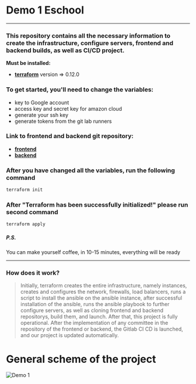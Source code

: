 # Demo 1 Eschool
___
### This repository contains all the necessary information to create the infrastructure, configure servers, frontend and backend builds, as well as CI/CD project.
__Must be installed:__
- __[terraform](https://www.terraform.io/downloads.html)__ version => 0.12.0
### To get started, you'll need to change the variables:
* key to Google account
* access key and secret key for amazon cloud
* generate your ssh key
* generate tokens from the git lab runners
### Link to frontend and backend git repository:
* __[frontend](https://github.com/OlehKuryshko/final_project)__
* __[backend](https://github.com/OlehKuryshko/eSchool)__
### After you have changed all the variables, run the following command
```bash
terraform init
```
### After "Terraform has been successfully initialized!" please run second command
```bash
terraform apply
```
##### P.S.
You can make yourself coffee, in 10-15 minutes, everything will be ready
___
### How does it work?
>Initially, terraform creates the entire infrastructure, namely instances, creates and configures the network, firewalls, load balancers, runs a script to install the ansible on the ansible instance, after successful installation of the ansible, runs the ansible playbook to further configure servers, as well as cloning frontend and backend repositorys, build them, and launch. After that, this project is fully operational. After the implementation of any committee in the repository of the frontend or backend, the Gitlab CI CD is launched, and our project is updated automatically.
# General scheme of the project
![Demo 1](http://i.piccy.info/i9/44f7701aeca4b0aa7c4eaef37a0549a5/1597913853/68933/1392829/demo1_2020.jpg)